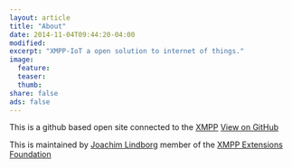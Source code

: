 ```yaml
---
layout: article
title: "About"
date: 2014-11-04T09:44:20-04:00
modified: 
excerpt: "XMPP-IoT a open solution to internet of things."
image:
  feature:
  teaser:
  thumb:
share: false
ads: false
---
```


This is a github based open site connected to the [XMPP](http://xmpp.org/)  <a href="https://github.com/xmpp-iot/xmpp-iot.github.io" class="btn">View on GitHub</a>

This is maintained by [Joachim Lindborg](http://lsys.se/)  member of the  [XMPP Extensions Foundation](http://xmpp.org/about-xmpp/xsf/xsf-member-list/)

